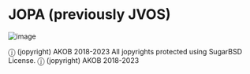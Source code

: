 # JOPA (previously JVOS)
![image](https://github.com/PBPUser/JOPA/assets/43165341/47fd8fad-2f6a-45b4-900f-b8038f3e4ec0)

ⓙ (jopyright) AKOB 2018-2023
All jopyrights protected using SugarBSD License.
ⓙ (jopyright) AKOB 2018-2023
